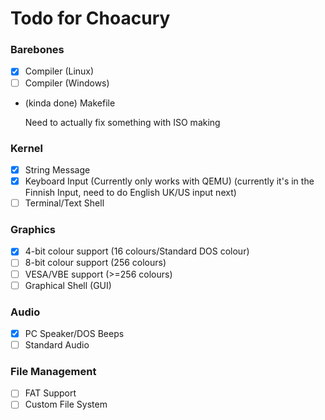 # Todo for Choacury

### Barebones

- [x] Compiler (Linux)
- [ ] Compiler (Windows)
- (kinda done) Makefile
  
  Need to actually fix something with ISO making

### Kernel
- [x] String Message
- [x] Keyboard Input  (Currently only works with QEMU)
      (currently it's in the Finnish Input, need to do English UK/US input next)
- [ ] Terminal/Text Shell

### Graphics
- [x] 4-bit colour support (16 colours/Standard DOS colour)
- [ ] 8-bit colour support (256 colours)
- [ ] VESA/VBE support (>=256 colours)
- [ ] Graphical Shell (GUI)

### Audio
- [x] PC Speaker/DOS Beeps
- [ ] Standard Audio

### File Management
- [ ] FAT Support
- [ ] Custom File System
